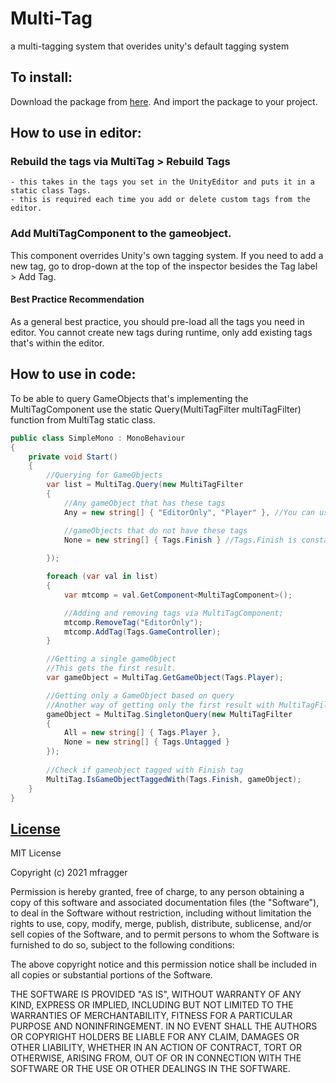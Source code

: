 # Multi-Tag
a multi-tagging system that overides unity's default tagging system

## To install:
Download the package from [here](https://github.com/mfragger/MultiTagSystem/releases). And import the package to your project.

## How to use in editor:
### Rebuild the tags via MultiTag > Rebuild Tags
    - this takes in the tags you set in the UnityEditor and puts it in a static class Tags.
    - this is required each time you add or delete custom tags from the editor.

### Add MultiTagComponent to the gameobject.

This component overrides Unity's own tagging system. If you need to add a new tag, go to drop-down at the top of the inspector besides the Tag label > Add Tag.

#### Best Practice Recommendation

As a general best practice, you should pre-load all the tags you need in editor. You cannot create new tags during runtime, only add existing tags that's within the editor.

## How to use in code:
To be able to query GameObjects that's implementing the MultiTagComponent use the static Query(MultiTagFilter multiTagFilter) function from MultiTag static class.

```C#
public class SimpleMono : MonoBehaviour
{
    private void Start()
    {
        //Querying for GameObjects
        var list = MultiTag.Query(new MultiTagFilter
        {
            //Any gameObject that has these tags
            Any = new string[] { "EditorOnly", "Player" }, //You can use a literal string so long as it exists as a Tag.

            //gameObjects that do not have these tags
            None = new string[] { Tags.Finish } //Tags.Finish is constant for string "Finish"
            
        });

        foreach (var val in list)
        {
            var mtcomp = val.GetComponent<MultiTagComponent>();

            //Adding and removing tags via MultiTagComponent;
            mtcomp.RemoveTag("EditorOnly");
            mtcomp.AddTag(Tags.GameController);
        }

        //Getting a single gameObject
        //This gets the first result.
        var gameObject = MultiTag.GetGameObject(Tags.Player);

        //Getting only a GameObject based on query
        //Another way of getting only the first result with MultiTagFilter
        gameObject = MultiTag.SingletonQuery(new MultiTagFilter
        {
            All = new string[] { Tags.Player },
            None = new string[] { Tags.Untagged }
        });
        
        //Check if gameobject tagged with Finish tag
        MultiTag.IsGameObjectTaggedWith(Tags.Finish, gameObject);
    }
}
```
## [License](https://github.com/mfragger/MultiTagSystem/blob/main/LICENSE)

MIT License

Copyright (c) 2021 mfragger

Permission is hereby granted, free of charge, to any person obtaining a copy
of this software and associated documentation files (the "Software"), to deal
in the Software without restriction, including without limitation the rights
to use, copy, modify, merge, publish, distribute, sublicense, and/or sell
copies of the Software, and to permit persons to whom the Software is
furnished to do so, subject to the following conditions:

The above copyright notice and this permission notice shall be included in all
copies or substantial portions of the Software.

THE SOFTWARE IS PROVIDED "AS IS", WITHOUT WARRANTY OF ANY KIND, EXPRESS OR
IMPLIED, INCLUDING BUT NOT LIMITED TO THE WARRANTIES OF MERCHANTABILITY,
FITNESS FOR A PARTICULAR PURPOSE AND NONINFRINGEMENT. IN NO EVENT SHALL THE
AUTHORS OR COPYRIGHT HOLDERS BE LIABLE FOR ANY CLAIM, DAMAGES OR OTHER
LIABILITY, WHETHER IN AN ACTION OF CONTRACT, TORT OR OTHERWISE, ARISING FROM,
OUT OF OR IN CONNECTION WITH THE SOFTWARE OR THE USE OR OTHER DEALINGS IN THE
SOFTWARE.
